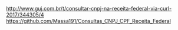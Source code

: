 http://www.guj.com.br/t/consultar-cnpj-na-receita-federal-via-curl-2017/344305/4
https://github.com/Massa191/Consultas_CNPJ_CPF_Receita_Federal